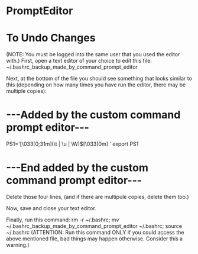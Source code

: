 # PromptEditor





# To Undo Changes
(NOTE: You must be logged into the same user that you used the editor with.)
First, open a text editor of your choice to edit this file: ~/.bashrc_backup_made_by_command_prompt_editor

Next, at the bottom of the file you should see something that looks similar to this (depending on how many times you have run the editor, there may be multiple copies):
# ---Added by the custom command prompt editor---
PS1='\[\033[0;31m\](\t | \u | \W)$\[\033[0m\] '
export PS1
# ---End added by the custom command prompt editor---

Delete those four lines, (and if there are multipule copies, delete them too.)

Now, save and close your text editor.

Finally, run this command:
rm -r ~/.bashrc; mv ~/.bashrc_backup_made_by_command_prompt_editor ~/.bashrc; source ~/.bashrc
(ATTENTION: Run this command ONLY if you could access the above mentioned file, bad things may happen otherwise. Consider this a warning.)
